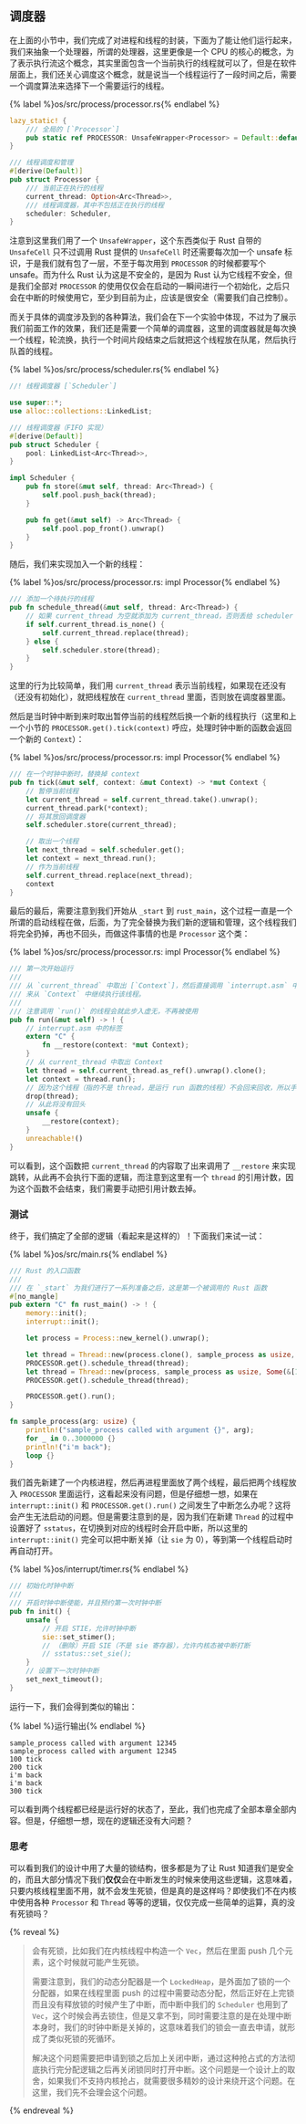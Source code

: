 ## 调度器

在上面的小节中，我们完成了对进程和线程的封装，下面为了能让他们运行起来，我们来抽象一个处理器，所谓的处理器，这里更像是一个 CPU 的核心的概念，为了表示执行流这个概念，其实里面包含一个当前执行的线程就可以了，但是在软件层面上，我们还关心调度这个概念，就是说当一个线程运行了一段时间之后，需要一个调度算法来选择下一个需要运行的线程。

{% label %}os/src/process/processor.rs{% endlabel %}
```rust
lazy_static! {
    /// 全局的 [`Processor`]
    pub static ref PROCESSOR: UnsafeWrapper<Processor> = Default::default();
}

/// 线程调度和管理
#[derive(Default)]
pub struct Processor {
    /// 当前正在执行的线程
    current_thread: Option<Arc<Thread>>,
    /// 线程调度器，其中不包括正在执行的线程
    scheduler: Scheduler,
}
```

注意到这里我们用了一个 `UnsafeWrapper`，这个东西类似于 Rust 自带的 `UnsafeCell` 只不过调用 Rust 提供的 `UnsafeCell` 时还需要每次加一个 unsafe 标识，于是我们就有包了一层，不至于每次用到 `PROCESSOR` 的时候都要写个 unsafe。而为什么 Rust 认为这是不安全的，是因为 Rust 认为它线程不安全，但是我们全部对 `PROCESSOR` 的使用仅仅会在启动的一瞬间进行一个初始化，之后只会在中断的时候使用它，至少到目前为止，应该是很安全（需要我们自己控制）。

而关于具体的调度涉及到的各种算法，我们会在下一个实验中体现，不过为了展示我们前面工作的效果，我们还是需要一个简单的调度器，这里的调度器就是每次换一个线程，轮流换，执行一个时间片段结束之后就把这个线程放在队尾，然后执行队首的线程。

{% label %}os/src/process/scheduler.rs{% endlabel %}
```rust
//! 线程调度器 [`Scheduler`]

use super::*;
use alloc::collections::LinkedList;

/// 线程调度器（FIFO 实现）
#[derive(Default)]
pub struct Scheduler {
    pool: LinkedList<Arc<Thread>>,
}

impl Scheduler {
    pub fn store(&mut self, thread: Arc<Thread>) {
        self.pool.push_back(thread);
    }

    pub fn get(&mut self) -> Arc<Thread> {
        self.pool.pop_front().unwrap()
    }
}
```

随后，我们来实现加入一个新的线程：

{% label %}os/src/process/processor.rs: impl Processor{% endlabel %}
```rust
/// 添加一个待执行的线程
pub fn schedule_thread(&mut self, thread: Arc<Thread>) {
    // 如果 current_thread 为空就添加为 current_thread，否则丢给 scheduler
    if self.current_thread.is_none() {
        self.current_thread.replace(thread);
    } else {
        self.scheduler.store(thread);
    }
}
```

这里的行为比较简单，我们用 `current_thread` 表示当前线程，如果现在还没有（还没有初始化），就把线程放在 `current_thread` 里面，否则放在调度器里面。

然后是当时钟中断到来时取出暂停当前的线程然后换一个新的线程执行（这里和上一个小节的 `PROCESSOR.get().tick(context)` 呼应，处理时钟中断的函数会返回一个新的 `Context`）：

{% label %}os/src/process/processor.rs: impl Processor{% endlabel %}
```rust
/// 在一个时钟中断时，替换掉 context
pub fn tick(&mut self, context: &mut Context) -> *mut Context {
    // 暂停当前线程
    let current_thread = self.current_thread.take().unwrap();
    current_thread.park(*context);
    // 将其放回调度器
    self.scheduler.store(current_thread);

    // 取出一个线程
    let next_thread = self.scheduler.get();
    let context = next_thread.run();
    // 作为当前线程
    self.current_thread.replace(next_thread);
    context
}
```

最后的最后，需要注意到我们开始从 `_start` 到 `rust_main`，这个过程一直是一个所谓的启动线程在做，后面，为了完全替换为我们新的逻辑和管理，这个线程我们将完全扔掉，再也不回头，而做这件事情的也是 `Processor` 这个类：

{% label %}os/src/process/processor.rs: impl Processor{% endlabel %}
```rust
/// 第一次开始运行
///
/// 从 `current_thread` 中取出 [`Context`]，然后直接调用 `interrupt.asm` 中的 `__restore`
/// 来从 `Context` 中继续执行该线程。
///
/// 注意调用 `run()` 的线程会就此步入虚无，不再被使用
pub fn run(&mut self) -> ! {
    // interrupt.asm 中的标签
    extern "C" {
        fn __restore(context: *mut Context);
    }
    // 从 current_thread 中取出 Context
    let thread = self.current_thread.as_ref().unwrap().clone();
    let context = thread.run();
    // 因为这个线程（指的不是 thread，是运行 run 函数的线程）不会回来回收，所以手动 drop 掉 thread 的一个 Arc
    drop(thread);
    // 从此将没有回头
    unsafe {
        __restore(context);
    }
    unreachable!()
}
```

可以看到，这个函数把 `current_thread` 的内容取了出来调用了 `__restore` 来实现跳转，从此再不会执行下面的逻辑，而注意到这里有一个 `thread` 的引用计数，因为这个函数不会结束，我们需要手动把引用计数去掉。

### 测试

终于，我们搞定了全部的逻辑（看起来是这样的）！下面我们来试一试：

{% label %}os/src/main.rs{% endlabel %}
```rust
/// Rust 的入口函数
///
/// 在 `_start` 为我们进行了一系列准备之后，这是第一个被调用的 Rust 函数
#[no_mangle]
pub extern "C" fn rust_main() -> ! {
    memory::init();
    interrupt::init();

    let process = Process::new_kernel().unwrap();

    let thread = Thread::new(process.clone(), sample_process as usize, Some(&[12345usize])).unwrap();
    PROCESSOR.get().schedule_thread(thread);
    let thread = Thread::new(process, sample_process as usize, Some(&[12345usize])).unwrap();
    PROCESSOR.get().schedule_thread(thread);

    PROCESSOR.get().run();
}

fn sample_process(arg: usize) {
    println!("sample_process called with argument {}", arg);
    for _ in 0..3000000 {}
    println!("i'm back");
    loop {}
}
```

我们首先新建了一个内核进程，然后再进程里面放了两个线程，最后把两个线程放入 `PROCESSOR` 里面运行，这看起来没有问题，但是仔细想一想，如果在 `interrupt::init()` 和 `PROCESSOR.get().run()` 之间发生了中断怎么办呢？这将会产生无法启动的问题。但是需要注意到的是，因为我们在新建 `Thread` 的过程中设置好了 `sstatus`，在切换到对应的线程时会开启中断，所以这里的 `interrupt::init()` 完全可以把中断关掉（让 `sie` 为 0），等到第一个线程启动时再自动打开。

{% label %}os/interrupt/timer.rs{% endlabel %}
```rust
/// 初始化时钟中断
///
/// 开启时钟中断使能，并且预约第一次时钟中断
pub fn init() {
    unsafe {
        // 开启 STIE，允许时钟中断
        sie::set_stimer();
        // （删除）开启 SIE（不是 sie 寄存器），允许内核态被中断打断
        // sstatus::set_sie();
    }
    // 设置下一次时钟中断
    set_next_timeout();
}
```

运行一下，我们会得到类似的输出：

{% label %}运行输出{% endlabel %}
```
sample_process called with argument 12345
sample_process called with argument 12345
100 tick
200 tick
i'm back
i'm back
300 tick
```

可以看到两个线程都已经是运行好的状态了，至此，我们也完成了全部本章全部内容。但是，仔细想一想，现在的逻辑还没有大问题？

### 思考

可以看到我们的设计中用了大量的锁结构，很多都是为了让 Rust 知道我们是安全的，而且大部分情况下我们**仅仅**会在中断发生的时候来使用这些逻辑，这意味着，只要内核线程里面不用，就不会发生死锁，但是真的是这样吗？即使我们不在内核中使用各种 `Processor` 和 `Thread` 等等的逻辑，仅仅完成一些简单的运算，真的没有死锁吗？

{% reveal %}
> 会有死锁，比如我们在内核线程中构造一个 `Vec`，然后在里面 push 几个元素，这个时候就可能产生死锁。
>
> 需要注意到，我们的动态分配器是一个 `LockedHeap`，是外面加了锁的一个分配器，如果在线程里面 push 的过程中需要动态分配，然后正好在上完锁而且没有释放锁的时候产生了中断，而中断中我们的 `Scheduler` 也用到了 `Vec`，这个时候会再去锁住，但是又拿不到，同时需要注意的是在处理中断本身时，我们的时钟中断是关掉的，这意味着我们的锁会一直去申请，就形成了类似死锁的死循环。
>
> 解决这个问题需要把申请到锁之后加上关闭中断，通过这种抢占式的方法彻底执行完分配逻辑之后再关闭锁同时打开中断。这个问题是一个设计上的取舍，如果我们不支持内核抢占，就需要很多精妙的设计来绕开这个问题。在这里，我们先不会理会这个问题。
>
{% endreveal %}